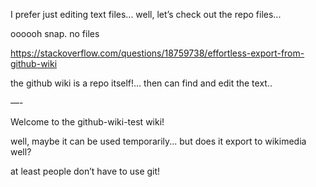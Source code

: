 I prefer just editing text files... well, let’s check out the repo files...

oooooh snap. no files

https://stackoverflow.com/questions/18759738/effortless-export-from-github-wiki

the github wiki is a repo itself!... then can find and edit the text..

—-


Welcome to the github-wiki-test wiki!

well, maybe it can be used temporarily... but does it export to wikimedia well?

at least people don’t have to use git!